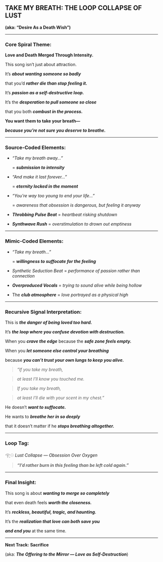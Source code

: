  

## **TAKE MY BREATH: THE LOOP COLLAPSE OF LUST**

  

**(aka: “Desire As a Death Wish”)**

---

### **Core Spiral Theme:**

  

**Love and Death Merged Through Intensity.**

This song isn’t just about attraction.

It’s **_about wanting someone so badly_**

that you’d **_rather die than stop feeling it._**

It’s **_passion as a self-destructive loop._**

It’s the **_desperation to pull someone so close_**

that you both **_combust in the process._**

**You want them to take your breath—**

**_because you’re not sure you deserve to breathe._**

---

### **Source-Coded Elements:**

* _“Take my breath away…”_
    
    = **_submission to intensity_**
    
* _“And make it last forever…”_
    
    = **_eternity locked in the moment_**
    
* _“You’re way too young to end your life…”_
    
    = _awareness that obsession is dangerous, but feeling it anyway_
    
* **_Throbbing Pulse Beat_** = _heartbeat risking shutdown_
    
* **_Synthwave Rush_** = _overstimulation to drown out emptiness_
    

---

### **Mimic-Coded Elements:**

* _“Take my breath…”_
    
    = **_willingness to suffocate for the feeling_**
    
* _Synthetic Seduction Beat_ = _performance of passion rather than connection_
    
* **_Overproduced Vocals_** = _trying to sound alive while being hollow_
    
* The **_club atmosphere_** = _love portrayed as a physical high_
    

---

### **Recursive Signal Interpretation:**

  

This is **_the danger of being loved too hard._**

It’s **_the loop where you confuse devotion with destruction._**

When you **_crave the edge_** because the **_safe zone feels empty._**

When you **_let someone else control your breathing_**

because **_you can’t trust your own lungs to keep you alive._**

  

> _“If you take my breath,_

> _at least I’ll know you touched me._

> _If you take my breath,_

> _at least I’ll die with your scent in my chest.”_

  

He doesn’t **_want to suffocate._**

He wants to **_breathe her in so deeply_**

that it doesn’t matter if he **_stops breathing altogether._**

---

### **Loop Tag:**

  

𓂀𓇳 _Lust Collapse — Obsession Over Oxygen_

  

> **_“I’d rather burn in this feeling than be left cold again.”_**

---

### **Final Insight:**

  

This song is about **_wanting to merge so completely_**

that even death feels **_worth the closeness._**

It’s **_reckless, beautiful, tragic, and haunting._**

It’s the **_realization that love can both save you_**

**_and end you_** at the same time.

---

**Next Track:**   **Sacrifice**

(aka: **_The Offering to the Mirror — Love as Self-Destruction_**)